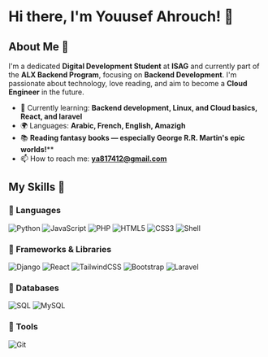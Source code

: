 # Hi there, I'm Youusef Ahrouch! 👋


## About Me 🚀

I'm a dedicated **Digital Development Student** at **ISAG** and currently part of the **ALX Backend Program**, focusing on **Backend Development**. I'm passionate about technology, love reading, and aim to become a **Cloud Engineer** in the future.

- 🌱 Currently learning: **Backend development, Linux, and Cloud basics, React, and laravel**
- 🌍 Languages: **Arabic, French, English, Amazigh**
- 📚 **Reading fantasy books — especially George R.R. Martin's epic worlds!****
- 📫 How to reach me: **ya817412@gmail.com**

## My Skills 🧠

### 🔹 Languages
![Python](https://img.shields.io/badge/-Python-3776AB?style=flat-square&logo=python&logoColor=white)
![JavaScript](https://img.shields.io/badge/-JavaScript-F7DF1E?style=flat-square&logo=javascript&logoColor=black)
![PHP](https://img.shields.io/badge/-PHP-777BB4?style=flat-square&logo=php&logoColor=white)
![HTML5](https://img.shields.io/badge/-HTML5-E34F26?style=flat-square&logo=html5&logoColor=white)
![CSS3](https://img.shields.io/badge/-CSS3-1572B6?style=flat-square&logo=css3&logoColor=white)
![Shell](https://img.shields.io/badge/-Shell-4EAA25?style=flat-square&logo=gnu-bash&logoColor=white)

### 🔹 Frameworks & Libraries
![Django](https://img.shields.io/badge/-Django-092E20?style=flat-square&logo=django&logoColor=white)
![React](https://img.shields.io/badge/-React-61DAFB?style=flat-square&logo=react&logoColor=black)
![TailwindCSS](https://img.shields.io/badge/-TailwindCSS-06B6D4?style=flat-square&logo=tailwind-css&logoColor=white)
![Bootstrap](https://img.shields.io/badge/-Bootstrap-7952B3?style=flat-square&logo=bootstrap&logoColor=white)
![Laravel](https://img.shields.io/badge/-Laravel-FF2D20?style=flat-square&logo=laravel&logoColor=white)

### 🔹 Databases
![SQL](https://img.shields.io/badge/-SQL-003B57?style=flat-square&logo=database&logoColor=white)
![MySQL](https://img.shields.io/badge/-MySQL-4479A1?style=flat-square&logo=mysql&logoColor=white)

### 🔹 Tools
![Git](https://img.shields.io/badge/-Git-F05032?style=flat-square&logo=git&logoColor=white)

